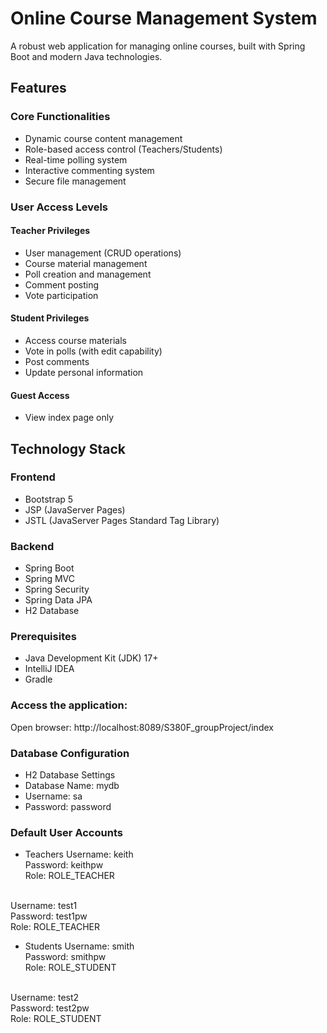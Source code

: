 # Online Course Management System

A robust web application for managing online courses, built with Spring Boot and modern Java technologies.

## Features

### Core Functionalities
- Dynamic course content management
- Role-based access control (Teachers/Students)
- Real-time polling system
- Interactive commenting system
- Secure file management

### User Access Levels

#### Teacher Privileges
- User management (CRUD operations)
- Course material management
- Poll creation and management 
- Comment posting
- Vote participation

#### Student Privileges
- Access course materials
- Vote in polls (with edit capability)
- Post comments
- Update personal information

#### Guest Access
- View index page only

## Technology Stack

### Frontend
- Bootstrap 5
- JSP (JavaServer Pages)
- JSTL (JavaServer Pages Standard Tag Library)

### Backend
- Spring Boot
- Spring MVC
- Spring Security
- Spring Data JPA
- H2 Database


### Prerequisites
- Java Development Kit (JDK) 17+
- IntelliJ IDEA
- Gradle

### Access the application:
Open browser: http://localhost:8089/S380F_groupProject/index

### Database Configuration
- H2 Database Settings
- Database Name: mydb
- Username: sa
- Password: password


### Default User Accounts
- Teachers
Username: keith</br>
Password: keithpw</br>
Role: ROLE_TEACHER
</br>
Username: test1</br>
Password: test1pw</br>
Role: ROLE_TEACHER


- Students
Username: smith</br>
Password: smithpw</br>
Role: ROLE_STUDENT
</br>
Username: test2</br>
Password: test2pw</br>
Role: ROLE_STUDENT
